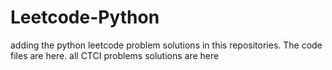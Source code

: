 # Leetcode-Python
adding the python leetcode problem solutions in this repositories. 
The code files are here.
all CTCI problems solutions are here










































































































































































































































































































































































































































































































































































































































































































































































































































































































































































































































































































































































































































































































